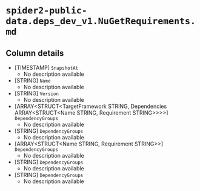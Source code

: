 # `spider2-public-data.deps_dev_v1.NuGetRequirements.md`

## Column details

* [TIMESTAMP]    `SnapshotAt`
  - No description available
* [STRING]    `Name`
  - No description available
* [STRING]    `Version`
  - No description available
* [ARRAY<STRUCT<TargetFramework STRING, Dependencies ARRAY<STRUCT<Name STRING, Requirement STRING>>>>]    `DependencyGroups`
  - No description available
* [STRING]    `DependencyGroups`
  - No description available
* [ARRAY<STRUCT<Name STRING, Requirement STRING>>]    `DependencyGroups`
  - No description available
* [STRING]    `DependencyGroups`
  - No description available
* [STRING]    `DependencyGroups`
  - No description available


